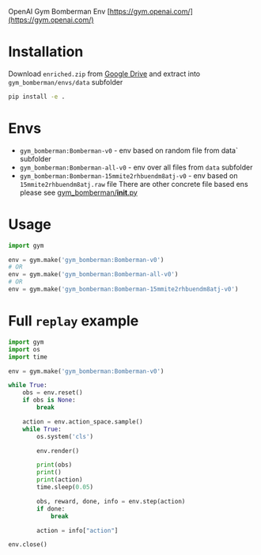 OpenAI Gym Bomberman Env
[https://gym.openai.com/](https://gym.openai.com/)

# Installation
Download `enriched.zip` from [Google Drive](https://drive.google.com/drive/folders/1GBYH9hBdGEIpRlbTvMJnGYgd4E9KasqX)
and extract into `gym_bomberman/envs/data` subfolder 

```bash
pip install -e .
```

# Envs
- `gym_bomberman:Bomberman-v0` - env based on random file from data` subfolder
- `gym_bomberman:Bomberman-all-v0` - env over all files from `data` subfolder
- `gym_bomberman:Bomberman-15mmite2rhbuendm8atj-v0` - env based on `15mmite2rhbuendm8atj.raw` file
There are other concrete file based ens please see [gym_bomberman/__init__.py](gym_bomberman/__init__.py)

# Usage
```python
import gym

env = gym.make('gym_bomberman:Bomberman-v0')
# OR
env = gym.make('gym_bomberman:Bomberman-all-v0')
# OR
env = gym.make('gym_bomberman:Bomberman-15mmite2rhbuendm8atj-v0')
```

# Full `replay` example
```python
import gym
import os
import time

env = gym.make('gym_bomberman:Bomberman-v0')

while True:
    obs = env.reset()
    if obs is None:
        break

    action = env.action_space.sample()
    while True:
        os.system('cls')

        env.render()

        print(obs)
        print()
        print(action)
        time.sleep(0.05)

        obs, reward, done, info = env.step(action)
        if done:
            break

        action = info["action"]

env.close()
```